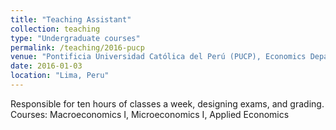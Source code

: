 ```yaml
---
title: "Teaching Assistant"
collection: teaching
type: "Undergraduate courses"
permalink: /teaching/2016-pucp
venue: "Pontificia Universidad Católica del Perú (PUCP), Economics Department"
date: 2016-01-03
location: "Lima, Peru"
---
```


Responsible for ten hours of classes a week, designing exams, and grading. Courses: Macroeconomics I, Microeconomics I, Applied Economics
